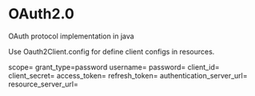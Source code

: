 # OAuth2.0
OAuth protocol implementation in java

Use Oauth2Client.config for define client configs in resources.

scope=
grant_type=password
username=
password=
client_id=
client_secret=
access_token=
refresh_token=
authentication_server_url=
resource_server_url=
